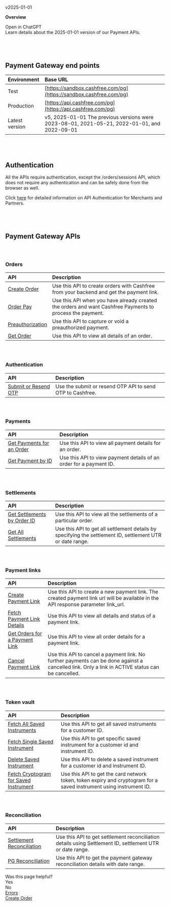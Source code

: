 v2025-01-01

**Overview**

Open in ChatGPT  
Learn details about the 2025-01-01 version of our Payment APIs.

## [**​**](https://www.cashfree.com/docs/api-reference/payments/latest/overview#payment-gateway-end-points)

## **Payment Gateway end points**

| Environment | Base URL |
| :---- | :---- |
| Test | [https://sandbox.cashfree.com/pg](https://sandbox.cashfree.com/pg) |
| Production | [https://api.cashfree.com/pg](https://api.cashfree.com/pg) |
| Latest version | v5, 2025-01-01 The previous versions were 2023-08-01, 2021-05-21, 2022-01-01, and 2022-09-01 |

## [**​**](https://www.cashfree.com/docs/api-reference/payments/latest/overview#authentication)

## **Authentication**

All the APIs require authentication, except the /orders/sessions API, which does not require any authentication and can be safely done from the browser as well.

Click [here](https://www.cashfree.com/docs/api-reference/authentication) for detailed information on API Authentication for Merchants and Partners.

## [**​**](https://www.cashfree.com/docs/api-reference/payments/latest/overview#payment-gateway-apis)

## **Payment Gateway APIs**

### [**​**](https://www.cashfree.com/docs/api-reference/payments/latest/overview#orders)

### **Orders**

| API | Description |
| :---- | :---- |
| [Create Order](https://www.cashfree.com/docs/api-reference/payments/latest/orders/create) | Use this API to create orders with Cashfree from your backend and get the payment link. |
| [Order Pay](https://www.cashfree.com/docs/api-reference/payments/latest/payments/pay) | Use this API when you have already created the orders and want Cashfree Payments to process the payment. |
| [Preauthorization](https://www.cashfree.com/docs/api-reference/payments/latest/payments/authorize) | Use this API to capture or void a preauthorized payment. |
| [Get Order](https://www.cashfree.com/docs/api-reference/payments/latest/orders/get) | Use this API to view all details of an order. |

### [**​**](https://www.cashfree.com/docs/api-reference/payments/latest/overview#authentication-2)

### **Authentication**

| API | Description |
| :---- | :---- |
| [Submit or Resend OTP](https://www.cashfree.com/docs/api-reference/payments/latest/payments/authenticate) | Use the submit or resend OTP API to send OTP to Cashfree. |

### [**​**](https://www.cashfree.com/docs/api-reference/payments/latest/overview#payments)

### **Payments**

| API | Description |
| :---- | :---- |
| [Get Payments for an Order](https://www.cashfree.com/docs/api-reference/payments/latest/payments/get-payments-for-order) | Use this API to view all payment details for an order. |
| [Get Payment by ID](https://www.cashfree.com/docs/api-reference/payments/latest/payments/get) | Use this API to view payment details of an order for a payment ID. |

### [**​**](https://www.cashfree.com/docs/api-reference/payments/latest/overview#settlements)

### **Settlements**

| API | Description |
| :---- | :---- |
| [Get Settlements by Order ID](https://www.cashfree.com/docs/api-reference/payments/latest/operations/get-settlements-for-order) | Use this API to view all the settlements of a particular order. |
| [Get All Settlements](https://www.cashfree.com/docs/api-reference/payments/latest/operations/get-settlements) | Use this API to get all settlement details by specifying the settlement ID, settlement UTR or date range. |

### [**​**](https://www.cashfree.com/docs/api-reference/payments/latest/overview#payment-links)

### **Payment links**

| API | Description |
| :---- | :---- |
| [Create Payment Link](https://www.cashfree.com/docs/api-reference/payments/latest/payment-links/create) | Use this API to create a new payment link. The created payment link url will be available in the API response parameter link\_url. |
| [Fetch Payment Link Details](https://www.cashfree.com/docs/api-reference/payments/latest/payment-links/get) | Use this API to view all details and status of a payment link. |
| [Get Orders for a Payment Link](https://www.cashfree.com/docs/api-reference/payments/latest/payment-links/get-orders-for-link) | Use this API to view all order details for a payment link. |
| [Cancel Payment Link](https://www.cashfree.com/docs/api-reference/payments/latest/payment-links/cancel) | Use this API to cancel a payment link. No further payments can be done against a cancelled link. Only a link in ACTIVE status can be cancelled. |

### [**​**](https://www.cashfree.com/docs/api-reference/payments/latest/overview#token-vault)

### **Token vault**

| API | Description |
| :---- | :---- |
| [Fetch All Saved Instruments](https://www.cashfree.com/docs/api-reference/payments/latest/token-vault/get-all) | Use this API to get all saved instruments for a customer ID. |
| [Fetch Single Saved Instrument](https://www.cashfree.com/docs/api-reference/payments/latest/token-vault/get) | Use this API to get specific saved instrument for a customer id and instrument ID. |
| [Delete Saved Instrument](https://www.cashfree.com/docs/api-reference/payments/latest/token-vault/delete) | Use this API to delete a saved instrument for a customer id and instrument ID. |
| [Fetch Cryptogram for Saved Instrument](https://www.cashfree.com/docs/api-reference/payments/latest/token-vault/generate-cryptogram) | Use this API to get the card network token, token expiry and cryptogram for a saved instrument using instrument ID. |

### [**​**](https://www.cashfree.com/docs/api-reference/payments/latest/overview#reconciliation)

### **Reconciliation**

| API | Description |
| :---- | :---- |
| [Settlement Reconciliation](https://www.cashfree.com/docs/api-reference/payments/latest/operations/settlement-reconciliation) | Use this API to get settlement reconciliation details using Settlement ID, settlement UTR or date range. |
| [PG Reconciliation](https://www.cashfree.com/docs/api-reference/payments/latest/operations/reconcile) | Use this API to get the payment gateway reconciliation details with date range. |

Was this page helpful?  
Yes  
No  
[Errors](https://www.cashfree.com/docs/api-reference/payments/errors)  
[Create Order](https://www.cashfree.com/docs/api-reference/payments/latest/orders/create)  
